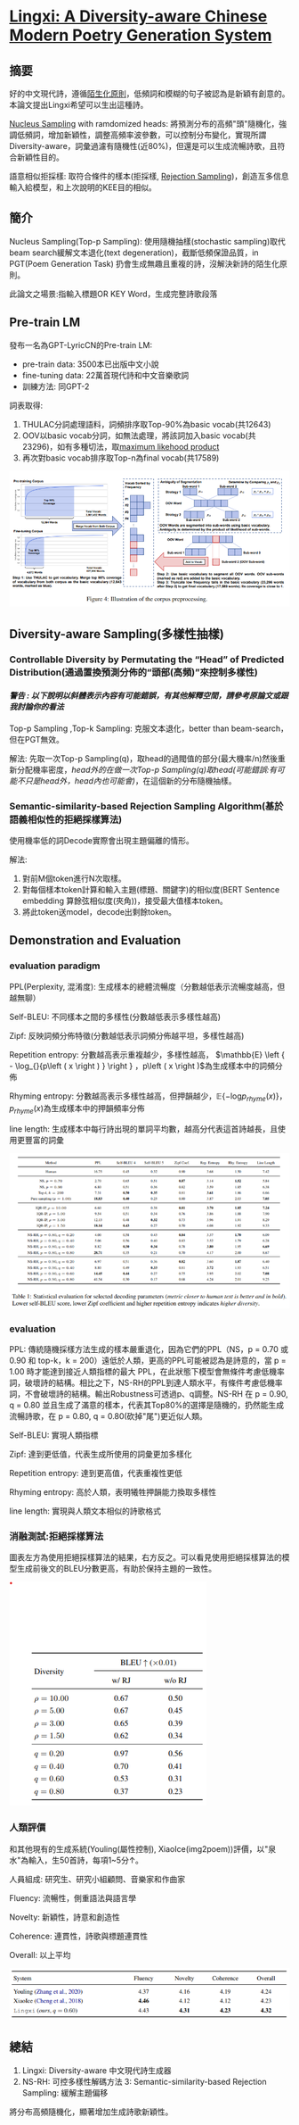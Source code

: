 # [Lingxi: A Diversity-aware Chinese Modern Poetry Generation System](https://arxiv.org/pdf/2108.12108.pdf)

## 摘要

好的中文現代詩，遵循[陌生化原則](https://zh.wikipedia.org/zh-tw/%E9%99%8C%E7%94%9F%E5%8C%96)，低頻詞和模糊的句子被認為是新穎有創意的。本論文提出Lingxi希望可以生出這種詩。

[Nucleus Sampling](https://zhuanlan.zhihu.com/p/442557114) with ramdomized heads: 將預測分布的高頻"頭"隨機化，強調低頻詞，增加新穎性，調整高頻率波參數，可以控制分布變化，實現所謂Diversity-aware，詞彙過濾有隨機性(近80%)，但還是可以生成流暢詩歌，且符合新穎性目的。

語意相似拒採樣: 取符合條件的樣本(拒採樣, [Rejection Sampling](https://rpubs.com/hcygeorge/simulation03))，創造亙多信息輸入給模型，和上次說明的KEE目的相似。

## 簡介

Nucleus Sampling(Top-p Sampling): 使用隨機抽樣(stochastic sampling)取代beam search緩解文本退化(text degeneration)，截斷低頻保證品質，in PGT(Poem Generation Task) 扔會生成無趣且重複的詩，沒解決新詩的陌生化原則。

此論文之場景:指輸入標題OR KEY Word，生成完整詩歌段落

## Pre-train LM

發布一名為GPT-LyricCN的Pre-train LM:

* pre-train data: 3500本已出版中文小說
* fine-tuning data:  22萬首現代詩和中文音樂歌詞
* 訓練方法: 同GPT-2

詞表取得: 

1. THULAC分詞處理語料，詞頻排序取Top-90%為basic vocab(共12643)
2. OOV以basic vocab分詞，如無法處理，將該詞加入basic vocab(共23296)，如有多種切法，取[maximum likehood product](https://zhuanlan.zhihu.com/p/26614750)
3. 再次對basic vocab排序取Top-n為final vocab(共17589)

![Lingxi_fig4](./image/Lingxi_fig4.png)

## Diversity-aware Sampling(多樣性抽樣)

### Controllable Diversity by Permutating  the “Head” of Predicted Distribution(通過置換預測分佈的“頭部(高頻)”來控制多樣性)

#### *警告 : 以下說明以斜體表示內容有可能錯誤，有其他解釋空間，請參考原論文或跟我討論你的看法*

Top-p Sampling ,Top-k Sampling: 克服文本退化，better than beam-search，但在PGT無效。

解法: 先取一次Top-p Sampling(q)，取head的過閥值的部分(最大機率/n)然後重新分配機率密度，*head外的在做一次Top-p Sampling(q)取head(可能錯誤:有可能不只是head外，head內也可能會)*，在這個新的分布隨機抽樣。

### Semantic-similarity-based Rejection Sampling Algorithm(基於語義相似性的拒絕採樣算法)

使用機率低的詞Decode實際會出現主題偏離的情形。

解法:

1. 對前M個token進行N次取樣。
2. 對每個樣本token計算和輸入主題(標題、關鍵字)的相似度(BERT Sentence embedding 算餘弦相似度(夾角))，接受最大值樣本token。
3. 將此token送model，decode出剩餘token。

##  Demonstration and Evaluation

### evaluation paradigm

PPL(Perplexity, 混淆度): 生成樣本的總體流暢度（分數越低表示流暢度越高，但越無聊）

Self-BLEU: 不同樣本之間的多樣性(分數越低表示多樣性越高)

Zipf: 反映詞頻分佈特徵(分數越低表示詞頻分佈越平坦，多樣性越高)

Repetition entropy: 分數越高表示重複越少，多樣性越高， $\mathbb{E} \left \{ - \log_{}{p\left ( x \right ) }  \right \} $，$p\left ( x \right )$為生成樣本中的詞頻分佈

Rhyming entropy: 分數越高表示多樣性越高，但押韻越少，$\mathbb{E} \left \{ - \log_{}{p_{rhyme}\left ( x \right ) }  \right \}$，$p_{rhyme}\left ( x \right )$為生成樣本中的押韻頻率分佈

line length: 生成樣本中每行詩出現的單詞平均數，越高分代表這首詩越長，且使用更豐富的詞彙

![Lingxi_fig1](./image/Lingxi_fig1.png)

### evaluation

PPL: 傳統隨機採樣方法生成的樣本嚴重退化，因為它們的PPL（NS，p = 0.70 或 0.90 和 top-k，k = 200）遠低於人類，更高的PPL可能被認為是詩意的，當 p = 1.00 時才能達到接近人類指標的最大 PPL，在此狀態下模型會無條件考慮低機率詞，破壞詩的結構。相比之下，NS-RH的PPL到達人類水平，有條件考慮低機率詞，不會破壞詩的結構。輸出Robustness可透過p、q調整。NS-RH 在 p = 0.90, q = 0.80 並且生成了滿意的樣本，代表其Top80%的選擇是隨機的，扔然能生成流暢詩歌，在 p = 0.80, q = 0.80(砍掉"尾")更近似人類。

Self-BLEU: 實現人類指標

Zipf: 達到更低值，代表生成所使用的詞彙更加多樣化

Repetition entropy: 達到更高值，代表重複性更低

Rhyming entropy: 高於人類，表明犧牲押韻能力換取多樣性

line length: 實現與人類文本相似的詩歌格式

### 消融測試:拒絕採樣算法

圖表左方為使用拒絕採樣算法的結果，右方反之。可以看見使用拒絕採樣算法的模型生成前後文的BLEU分數更高，有助於保持主題的一致性。

![Lingxi_tab2](./image/Lingxi_tab2.png)

### 人類評價

和其他現有的生成系統(Youling(屬性控制), XiaoIce(img2poem))評價，以"泉水"為輸入，生50首詩，每項1~5分↑。

人員組成: 研究生、研究小組顧問、音樂家和作曲家

Fluency: 流暢性，側重語法與語言學

Novelty: 新穎性，詩意和創造性

Coherence: 連貫性，詩歌與標題連貫性

Overall: 以上平均

![Lingxi_fig3](./image/Lingxi_fig3.png)

## 總結

1. Lingxi: Diversity-aware 中文現代詩生成器
2. NS-RH: 可控多樣性解碼方法
3: Semantic-similarity-based Rejection Sampling: 緩解主題偏移

將分布高頻隨機化，顯著增加生成詩歌新穎性。
